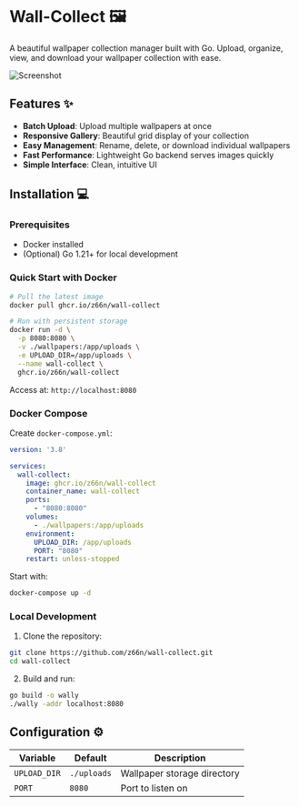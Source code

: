# Wall-Collect 🖼️

A beautiful wallpaper collection manager built with Go. Upload, organize, view, and download your wallpaper collection with ease.

![Screenshot](https://github.com/user-attachments/assets/f5b1b6e1-c5ef-4d65-b2f8-6f40cdeaca2b)

## Features ✨

- **Batch Upload**: Upload multiple wallpapers at once
- **Responsive Gallery**: Beautiful grid display of your collection
- **Easy Management**: Rename, delete, or download individual wallpapers
- **Fast Performance**: Lightweight Go backend serves images quickly
- **Simple Interface**: Clean, intuitive UI

## Installation 💻

### Prerequisites
- Docker installed
- (Optional) Go 1.21+ for local development

### Quick Start with Docker
```bash
# Pull the latest image
docker pull ghcr.io/z66n/wall-collect

# Run with persistent storage
docker run -d \
  -p 8080:8080 \
  -v ./wallpapers:/app/uploads \
  -e UPLOAD_DIR=/app/uploads \
  --name wall-collect \
  ghcr.io/z66n/wall-collect
```
Access at: `http://localhost:8080`

### Docker Compose
Create `docker-compose.yml`:
```yaml
version: '3.8'

services:
  wall-collect:
    image: ghcr.io/z66n/wall-collect
    container_name: wall-collect
    ports:
      - "8080:8080"
    volumes:
      - ./wallpapers:/app/uploads
    environment:
      UPLOAD_DIR: /app/uploads
      PORT: "8080"
    restart: unless-stopped
```

Start with:
```bash
docker-compose up -d
```

### Local Development
1. Clone the repository:
```bash
git clone https://github.com/z66n/wall-collect.git
cd wall-collect
```

2. Build and run:
```bash
go build -o wally
./wally -addr localhost:8080
```

## Configuration ⚙️

| Variable       | Default     | Description                          |
|----------------|-------------|--------------------------------------|
| `UPLOAD_DIR`   | `./uploads` | Wallpaper storage directory          |
| `PORT`         | `8080`      | Port to listen on                    |
